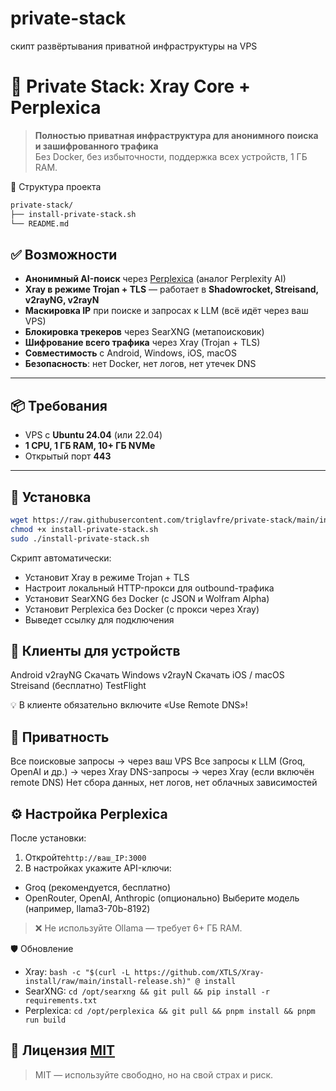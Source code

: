 # private-stack
скипт развёртывания приватной инфраструктуры на VPS
# 🔐 Private Stack: Xray Core + Perplexica

> **Полностью приватная инфраструктура для анонимного поиска и зашифрованного трафика**  
> Без Docker, без избыточности, поддержка всех устройств, 1 ГБ RAM.

📁 Структура проекта

```txt
private-stack/
├── install-private-stack.sh
└── README.md
```

## ✅ Возможности

- **Анонимный AI-поиск** через [Perplexica](https://github.com/ItzCrazyKns/Perplexica) (аналог Perplexity AI)
- **Xray в режиме Trojan + TLS** — работает в **Shadowrocket, Streisand, v2rayNG, v2rayN**
- **Маскировка IP** при поиске и запросах к LLM (всё идёт через ваш VPS)
- **Блокировка трекеров** через SearXNG (метапоисковик)
- **Шифрование всего трафика** через Xray (Trojan + TLS)
- **Совместимость** с Android, Windows, iOS, macOS
- **Безопасность**: нет Docker, нет логов, нет утечек DNS

---

## 📦 Требования

- VPS с **Ubuntu 24.04** (или 22.04)
- **1 CPU, 1 ГБ RAM, 10+ ГБ NVMe**
- Открытый порт **443**

---

## 🚀 Установка

```bash
wget https://raw.githubusercontent.com/triglavfre/private-stack/main/install-private-stack.sh
chmod +x install-private-stack.sh
sudo ./install-private-stack.sh
```
Скрипт автоматически:

- Установит Xray в режиме Trojan + TLS
- Настроит локальный HTTP-прокси для outbound-трафика
- Установит SearXNG без Docker (с JSON и Wolfram Alpha)
- Установит Perplexica без Docker (с прокси через Xray)
- Выведет ссылку для подключения

## 📱 Клиенты для устройств

Android
v2rayNG
Скачать
Windows
v2rayN
Скачать
iOS / macOS
Streisand
(бесплатно)
TestFlight

💡 В клиенте обязательно включите «Use Remote DNS»! 

## 🔐 Приватность
Все поисковые запросы → через ваш VPS
Все запросы к LLM (Groq, OpenAI и др.) → через Xray
DNS-запросы → через Xray (если включён remote DNS)
Нет сбора данных, нет логов, нет облачных зависимостей

## ⚙️ Настройка Perplexica
После установки:

1. Откройте`http://ваш_IP:3000`
2. В настройках укажите API-ключи:
- Groq (рекомендуется, бесплатно)
- OpenRouter, OpenAI, Anthropic (опционально)
Выберите модель (например, llama3-70b-8192)
>❌ Не используйте Ollama — требует 6+ ГБ RAM. 

🛡️ Обновление
- Xray: `bash -c "$(curl -L https://github.com/XTLS/Xray-install/raw/main/install-release.sh)" @ install`
- SearXNG: `cd /opt/searxng && git pull && pip install -r requirements.txt`
- Perplexica: `cd /opt/perplexica && git pull && pnpm install && pnpm run build`

## 📜 Лицензия [MIT](LICENSE)
>MIT — используйте свободно, но на свой страх и риск.
